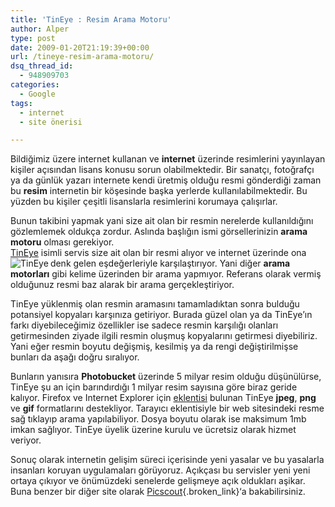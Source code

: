 ```yaml
---
title: 'TinEye : Resim Arama Motoru'
author: Alper
type: post
date: 2009-01-20T21:19:39+00:00
url: /tineye-resim-arama-motoru/
dsq_thread_id:
  - 948909703
categories:
  - Google
tags:
  - internet
  - site önerisi

---
```

Bildiğimiz üzere internet kullanan ve **internet** üzerinde resimlerini yayınlayan kişiler açısından lisans konusu sorun olabilmektedir. Bir sanatçı, fotoğrafçı ya da günlük yazarı internete kendi üretmiş olduğu resmi gönderdiği zaman bu **resim** internetin bir köşesinde başka yerlerde kullanılabilmektedir. Bu yüzden bu kişiler çeşitli lisanslarla resimlerini korumaya çalışırlar. <!--more-->

Bunun takibini yapmak yani size ait olan bir resmin nerelerde kullanıldığını gözlemlemek oldukça zordur. Aslında başlığın ismi görsellerinizin **arama motoru** olması gerekiyor.  
[TinEye][1] isimli servis size ait olan bir resmi alıyor ve internet üzerinde ona denk gelen eşdeğerleriyle karşılaştırıyor.<img src="http://tineye.com/images/tineye_logo.gif" alt="TinEye" align="left" /> Yani diğer **arama motorları** gibi kelime üzerinden bir arama yapmıyor. Referans olarak vermiş olduğunuz resmi baz alarak bir arama gerçekleştiriyor. 

TinEye yüklenmiş olan resmin aramasını tamamladıktan sonra bulduğu potansiyel kopyaları karşınıza getiriyor. Burada güzel olan ya da TinEye&#8217;ın farkı diyebileceğimiz özellikler ise sadece resmin karşılığı olanları getirmesinden ziyade ilgili resmin oluşmuş kopyalarını getirmesi diyebiliriz. Yani eğer resmin boyutu değişmiş, kesilmiş ya da rengi değiştirilmişse bunları da aşağı doğru sıralıyor. 

Bunların yanısıra **Photobucket** üzerinde 5 milyar resim olduğu düşünülürse, TinEye şu an için barındırdığı 1 milyar resim sayısına göre biraz geride kalıyor. Firefox ve Internet Explorer için [eklentisi][2] bulunan TinEye **jpeg**, **png** ve **gif** formatlarını destekliyor. Tarayıcı eklentisiyle bir web sitesindeki resme sağ tıklayıp arama yapılabiliyor. Dosya boyutu olarak ise maksimum 1mb imkan sağlıyor. TinEye üyelik üzerine kurulu ve ücretsiz olarak hizmet veriyor.

Sonuç olarak internetin gelişim süreci içerisinde yeni yasalar ve bu yasalarla insanları koruyan uygulamaları görüyoruz. Açıkçası bu servisler yeni yeni ortaya çıkıyor ve önümüzdeki senelerde gelişmeye açık oldukları aşikar. Buna benzer bir diğer site olarak [Picscout][3]{.broken_link}&#8216;a bakabilirsiniz.

 [1]: http://tineye.com/
 [2]: http://tineye.com/plugin
 [3]: http://www.picscout.com/